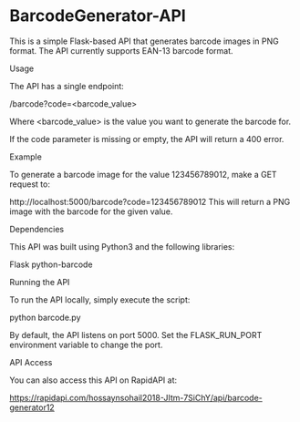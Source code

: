 # BarcodeGenerator-API

This is a simple Flask-based API that generates barcode images in PNG format. The API currently supports EAN-13 barcode format.

Usage

The API has a single endpoint:

/barcode?code=<barcode_value>

Where <barcode_value> is the value you want to generate the barcode for.

If the code parameter is missing or empty, the API will return a 400 error.

Example

To generate a barcode image for the value 123456789012, make a GET request to:

http://localhost:5000/barcode?code=123456789012
This will return a PNG image with the barcode for the given value.

Dependencies

This API was built using Python3 and the following libraries:

Flask
python-barcode

Running the API

To run the API locally, simply execute the script:

python barcode.py

By default, the API listens on port 5000. Set the FLASK_RUN_PORT environment variable to change the port.

API Access

You can also access this API on RapidAPI at:

https://rapidapi.com/hossaynsohail2018-JItm-7SiChY/api/barcode-generator12